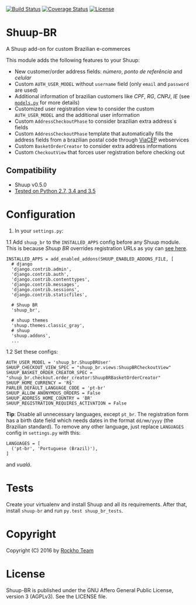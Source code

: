 [![Build Status](https://travis-ci.org/rockho-team/shuup-br.svg?branch=master)](https://travis-ci.org/rockho-team/shuup-br)
[![Coverage Status](https://coveralls.io/repos/github/rockho-team/shuup-br/badge.svg?branch=master)](https://coveralls.io/github/rockho-team/shuup-br?branch=master)
[![License](https://img.shields.io/badge/license-AGPLv3-blue.svg)](LICENSE)

Shuup-BR
========

A Shuup add-on for custom Brazilian e-commerces

This module adds the following features to your Shuup:

* New customer/order address fields: *número*, *ponto de referência* and *celular*
* Custom `AUTH_USER_MODEL` without `username` field (only `email` and `password` are used)
* Additional information of brazilian customers like *CPF*, *RG*, *CNPJ*, *IE* (see [`models.py`](shuup_br/models.py) for more details)
* Customized user registration view to consider the custom `AUTH_USER_MODEL` and the additional user information
* Custom `AddressCheckoutPhase` to consider brazilian extra address`s fields
* Custom `AddressCheckoutPhase` template that automatically fills the address fields from a brazilian postal code through [ViaCEP](http://viacep.com.br) webservices
* Custom `BasketOrderCreator` to consider extra address informations
* Custom `CheckoutView` that forces user registration before checking out

## Compatibility
* Shuup v0.5.0
* [Tested on Python 2.7, 3.4 and 3.5](https://travis-ci.org/rockho-team/shuup-br)


Configuration
=============

1. In your `settings.py`:

  1.1 Add `shuup_br` to the `INSTALLED_APPS` config before any Shuup module.
  This is because *Shuup BR* overrides registration URLs as yoy can [see here](shuup_br/urls.py).

  ```
  INSTALLED_APPS = add_enabled_addons(SHUUP_ENABLED_ADDONS_FILE, [
    # django
    'django.contrib.admin',
    'django.contrib.auth',
    'django.contrib.contenttypes',
    'django.contrib.messages',
    'django.contrib.sessions',
    'django.contrib.staticfiles',

    # Shuup BR
    'shuup_br',

    # shuup themes
    'shuup.themes.classic_gray',
    # shuup
    'shuup.addons',
    ...
  ```

  1.2 Set these configs:

  ```
  AUTH_USER_MODEL = 'shuup_br.ShuupBRUser'
  SHUUP_CHECKOUT_VIEW_SPEC = "shuup_br.views:ShuupBRCheckoutView"
  SHUUP_BASKET_ORDER_CREATOR_SPEC = "shuup_br.checkout.order_creator:ShuupBRBasketOrderCreator"
  SHUUP_HOME_CURRENCY = 'R$'
  PARLER_DEFAULT_LANGUAGE_CODE = 'pt-br'
  SHUUP_ALLOW_ANONYMOUS_ORDERS = False
  SHUUP_ADDRESS_HOME_COUNTRY = 'BR'
  SHUUP_REGISTRATION_REQUIRES_ACTIVATION = False
  ```

  **Tip**: Disable all unnecessary languages, except `pt_br`.
  The registration form has a birth date field which needs
  dates in the format `dd/mm/yyyy` (the Brazilian standard). To remove any other language,
  just replace `LANGUAGES` config in `settings.py` with this:
  ```
  LANGUAGES = [
    ('pt-br', 'Portuguese (Brazil)'),
  ]
  ```
  and *vualá*.

Tests
=====

Create your virtualenv and install Shuup and all its requirements. After that,
install `shuup-br` and run `py.test shuup_br_tests`.

Copyright
=========
Copyright (C) 2016 by [Rockho Team](https://github.com/rockho-team)

License
=======
Shuup-BR is published under the GNU Affero General Public License,
version 3 (AGPLv3). See the LICENSE file.

